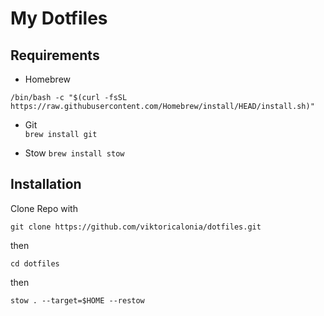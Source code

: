 # My Dotfiles

## Requirements

- Homebrew

`
/bin/bash -c "$(curl -fsSL https://raw.githubusercontent.com/Homebrew/install/HEAD/install.sh)"
`

- Git  
`
brew install git
`

- Stow
`
brew install stow
`

## Installation 

Clone Repo with 

```
git clone https://github.com/viktoricalonia/dotfiles.git
```

then 

```
cd dotfiles
```

then 

```
stow . --target=$HOME --restow
```
